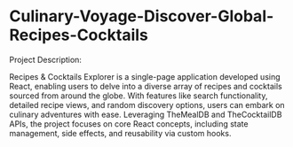 # Culinary-Voyage-Discover-Global-Recipes-Cocktails

Project Description:

Recipes & Cocktails Explorer is a single-page application developed using React, enabling users to delve into a diverse array of recipes and cocktails sourced from around the globe. With features like search functionality, detailed recipe views, and random discovery options, users can embark on culinary adventures with ease. Leveraging TheMealDB and TheCocktailDB APIs, the project focuses on core React concepts, including state management, side effects, and reusability via custom hooks.
